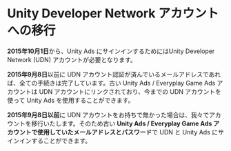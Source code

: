 # Unity Developer Network アカウントへの移行

**2015年10月1日**から、Unity Ads にサインインするためにはUnity Developer Network (UDN) アカウントが必要となります。

**2015年9月8日**以前に UDN アカウント認証が済んでいるメールアドレスであれば、全ての手続きは完了しています。古い Unity Ads /  Everyplay Game Ads アカウントは UDN アカウントにリンクされており、今までの UDN アカウントを使って Unity Ads を使用することができます。

**2015年9月8日以前**に UDN アカウントをお持ちで無かった場合は、我々でアカウントを移行いたします。そのため古い **Unity Ads /  Everyplay Game Ads アカウントで使用していたメールアドレスとパスワード**で UDN と Unity Ads にサインインすることができます。 